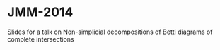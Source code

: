 JMM-2014
========

Slides for a talk on Non-simplicial decompositions of Betti diagrams of complete intersections
